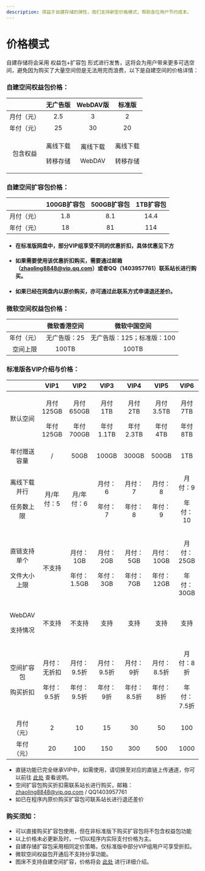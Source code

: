 ```yaml
---
description: 得益于自建存储的弹性，我们支持新型价格模式，帮助各位用户节约成本，
---
```


# 价格模式

自建存储将会采用 权益包+扩容包 形式进行发售，这将会为用户带来更多可选空间，避免因为购买了大量空间但是无法用完而浪费，以下是自建空间的价格详情：

### 自建空间权益包价格：

<table><thead><tr><th align="center"></th><th align="center">无广告版</th><th align="center">WebDAV版</th><th data-hidden align="center">标准版</th></tr></thead><tbody><tr><td align="center">月付（元）</td><td align="center">2.5</td><td align="center">3</td><td align="center">2</td></tr><tr><td align="center">年付（元）</td><td align="center">25</td><td align="center">30</td><td align="center">20</td></tr><tr><td align="center">包含权益</td><td align="center"><p>离线下载</p><p>转移存储</p></td><td align="center"><p>离线下载</p><p>WebDAV</p></td><td align="center"><p>离线下载</p><p>转移存储</p></td></tr></tbody></table>

### 自建空间扩容包价格：

|       | 100GB扩容包 | 500GB扩容包 | 1TB扩容包 |
| :---: | :------: | :------: | :----: |
| 月付（元） |    1.8   |    8.1   |  14.4  |
| 年付（元） |    18    |    81    |   114  |

* #### 在标准版网盘中，部分VIP组享受不同的优惠折扣，具体优惠见下方
* #### 如果需要使用该优惠折扣购买，需要通过邮箱（zhaoling8848@vip.qq.com）或者QQ（1403957761）联系站长进行购买。
* #### 如果已经在网盘内以原价购买，亦可通过此联系方式申请退还差价。

### 微软空间权益包价格：

|       |  微软香港空间 |      微软中国空间      |
| :---: | :-----: | :--------------: |
| 年付（元） | 无广告版：25 | 无广告版：125；标准版：100 |
|  空间上限 |  100TB  |       100TB      |

### 标准版各VIP介绍与价格：

|                            |             VIP1             |             VIP2             |            VIP3            |            VIP4            |             VIP5             |             VIP6             |
| :------------------------: | :--------------------------: | :--------------------------: | :------------------------: | :------------------------: | :--------------------------: | :--------------------------: |
|            默认空间            | <p>月付125GB</p><p>年付125GB</p> | <p>月付650GB</p><p>年付700GB</p> | <p>月付1TB</p><p>年付1.1TB</p> | <p>月付2TB</p><p>年付2.3TB</p> |  <p>月付3.5TB</p><p>年付4TB</p>  |   <p>月付7TB</p><p>年付8TB</p>   |
|           年付赠送容量           |               /              |             50GB             |            100GB           |            300GB           |             500GB            |              1TB             |
|  <p>离线下载并行</p><p>任务数上限</p> |            月/年付：5            |            月/年付：6            |   <p>月付：6</p><p>年付：7</p>   |   <p>月付：7</p><p>年付：8</p>   |    <p>月付：8</p><p>年付：9</p>    |    <p>月付：9</p><p>年付：10</p>   |
| <p>直链支持单个</p><p>文件大小上限</p> |              不支持             | <p>月付：1GB</p><p>年付：1.5GB</p> | <p>月付：2GB</p><p>年付：3GB</p> | <p>月付：5GB</p><p>年付：7GB</p> | <p>月付：10GB</p><p>年付：12GB</p> | <p>月付：25GB</p><p>年付：30GB</p> |
|  <p>WebDAV</p><p>支持情况</p>  |              不支持             |              不支持             |             支持             |             支持             |              支持              |              支持              |
|   <p>空间扩容包</p><p>购买折扣</p>  |  <p>月付：无折扣</p><p>年付：9.5折</p> | <p>月付：9.5折</p><p>年付：9.5折</p> | <p>月付：9.5折</p><p>年付：9折</p> | <p>月付：9折</p><p>年付：8.5折</p> |  <p>月付：8.5折</p><p>年付：8折</p>  |  <p>月付：8折</p><p>年付：7.5折</p>  |
|            月付（元）           |               2              |              10              |             15             |             30             |              50              |              100             |
|            年付（元）           |              20              |              100             |             150            |             300            |              500             |             1000             |

* 直链功能已完全继承VIP中，如需使用，请切换至对应的直链上传通道，你可以前往 [此处](../huang1111-wang-pan-biao-zhun-ban/biao-zhun-ban-jiao-cheng-mu-lu/wen-jian-zhi-lian-gong-neng-jiao-cheng.md) 查看说明。
* 空间扩容包购买折扣需联系站长进行购买，邮箱：zhaoling8848@vip.qq.com / QQ1403957761
* 如已在程序内原价购买扩容包可联系站长进行退还差价

### 购买须知：

* 可以直接购买扩容包使用，但在非标准版下购买扩容包将不包含权益包功能
* 以上价格未必更新及时，一切以程序内实际支付价格为主。
* 自建存储扩容包采用相同定价策略，仅标准版中部分VIP组用户可享受折扣。
* 微软空间权益包开通后不支持分享功能。
* 图床不支持自建空间扩容，价格将会 [此处](../huang1111-tu-chuang/tu-chuang-ban-zeng-zhi-fu-wu.md) 进行详细介绍。
